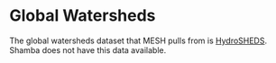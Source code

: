 # Global Watersheds

The global watersheds dataset that MESH pulls from is [HydroSHEDS](https://hydrosheds.org). Shamba does not have this data available.&#x20;

